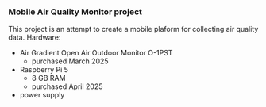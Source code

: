 ### Mobile Air Quality Monitor project
This project is an attempt to create a mobile plaform for collecting air quality data.
Hardware:
- Air Gradient Open Air Outdoor Monitor O-1PST
  - purchased March 2025
- Raspberry Pi 5
  - 8 GB RAM
  - purchased April 2025
- power supply
